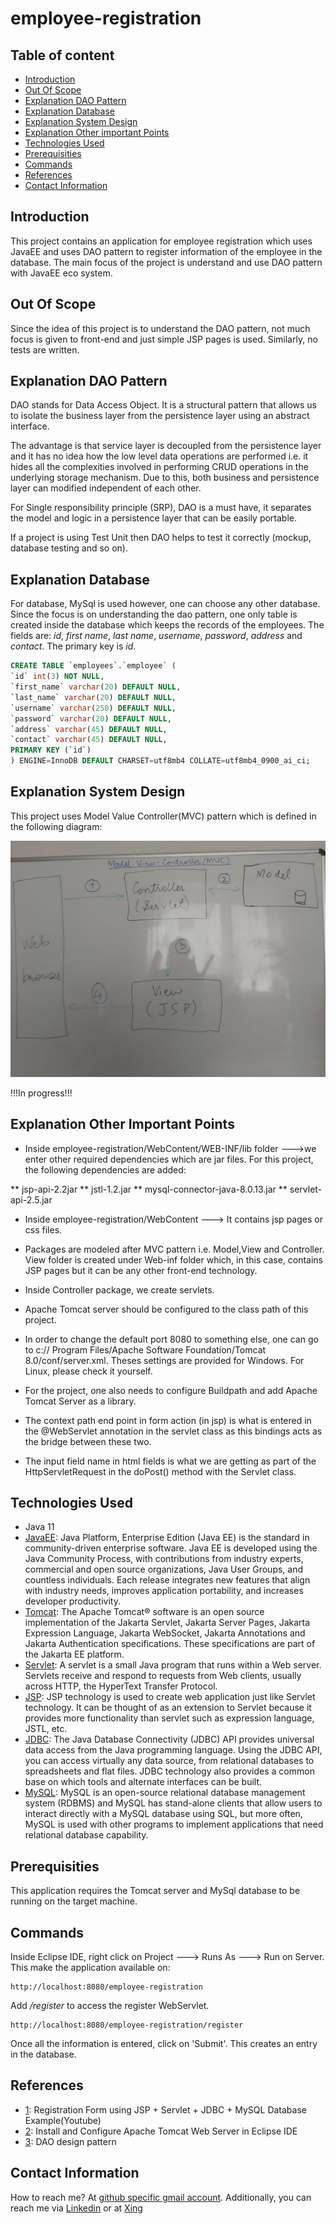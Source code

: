 # employee-registration

## Table of content
- [Introduction](#introduction)
- [Out Of Scope](#out-of-scope)
- [Explanation DAO Pattern](#explanation-dao-pattern)
- [Explanation Database](#explanation-database)
- [Explanation System Design](#explanation-system-design)
- [Explanation Other important Points](#explanation-other-important-points)
- [Technologies Used](#technologies-used)
- [Prerequisities](#prerequisities)
- [Commands](#commands)
- [References](#references)
- [Contact Information](#contact-information)


## Introduction

This project contains an application for employee registration which uses JavaEE and uses DAO pattern to register  information of the employee in the database. The main focus of the project is understand and use DAO pattern with JavaEE eco system. 

## Out Of Scope

Since the idea of this project is to understand the DAO pattern, not much focus is given to front-end and just simple JSP pages is used. Similarly, no tests are written.  


## Explanation DAO Pattern

DAO stands for Data Access Object. It is a structural pattern that allows us to isolate the business layer from the persistence layer using an abstract interface. 

The advantage is that service layer is decoupled from the persistence layer and it has no idea how the low level data operations are performed i.e. it hides all the complexities involved in performing CRUD operations in the underlying storage mechanism. Due to this, both business and persistence layer can modified independent of each other.

For Single responsibility principle (SRP), DAO is a must have, it separates the model and logic in a persistence layer that can be easily portable.

If a project is using Test Unit then DAO helps to test it correctly (mockup, database testing and so on). 
 


 
## Explanation Database

For database, MySql is used however, one can choose any other database. Since the focus is on understanding the dao pattern, one only table is created inside the database which keeps the records of the employees. The fields are: _id_, _first name_, _last name_, _username_, _password_, _address_ and _contact_. The primary key is _id_.

```sql
CREATE TABLE `employees`.`employee` (
`id` int(3) NOT NULL,
`first_name` varchar(20) DEFAULT NULL,
`last_name` varchar(20) DEFAULT NULL,
`username` varchar(250) DEFAULT NULL,
`password` varchar(20) DEFAULT NULL,
`address` varchar(45) DEFAULT NULL,
`contact` varchar(45) DEFAULT NULL,
PRIMARY KEY (`id`)
) ENGINE=InnoDB DEFAULT CHARSET=utf8mb4 COLLATE=utf8mb4_0900_ai_ci;
```
 
 

## Explanation System Design

This project uses Model Value Controller(MVC) pattern which is defined in the following diagram:

![ModelViewController](https://github.com/syedumerahmedcode/employee-registration/blob/master/helpful-resources/ModelViewController.jpeg)


!!!In progress!!!
 
## Explanation Other Important Points

- Inside employee-registration/WebContent/WEB-INF/lib folder --->we enter other required dependencies which are jar files.
For this project, the following dependencies are added:

** jsp-api-2.2jar
** jstl-1.2.jar
** mysql-connector-java-8.0.13.jar
** servlet-api-2.5.jar

- Inside employee-registration/WebContent ---> It contains jsp pages or css files.

- Packages are modeled after MVC pattern i.e. Model,View and Controller. View folder is created under Web-inf folder which, in this case, contains JSP pages but it can be any other front-end technology.

- Inside Controller package, we create servlets.

- Apache Tomcat server should be configured to the class path of this project.

- In order to change the default port 8080 to something else, one can go to c:// Program Files/Apache Software Foundation/Tomcat 8.0/conf/server.xml. Theses settings are provided for Windows. For Linux, please check it yourself.

- For the project, one also needs to configure Buildpath and add Apache Tomcat Server as a library.

- The context path end point in form action (in jsp) is what is entered in the @WebServlet annotation in the servlet class as this bindings acts as the bridge between these two.

- The input field name in html fields is what we are getting as part of the HttpServletRequest in the doPost() method with the Servlet class.    
 



## Technologies Used

- Java 11
- [JavaEE](https://www.oracle.com/java/technologies/java-ee-glance.html): Java Platform, Enterprise Edition (Java EE) is the standard in community-driven enterprise software. Java EE is developed using the Java Community Process, with contributions from industry experts, commercial and open source organizations, Java User Groups, and countless individuals. Each release integrates new features that align with industry needs, improves application portability, and increases developer productivity.
- [Tomcat](https://tomcat.apache.org/): The Apache Tomcat® software is an open source implementation of the Jakarta Servlet, Jakarta Server Pages, Jakarta Expression Language, Jakarta WebSocket, Jakarta Annotations and Jakarta Authentication specifications. These specifications are part of the Jakarta EE platform.
- [Servlet](https://docs.oracle.com/javaee/6/api/javax/servlet/Servlet.html): A servlet is a small Java program that runs within a Web server. Servlets receive and respond to requests from Web clients, usually across HTTP, the HyperText Transfer Protocol. 
- [JSP](https://www.javatpoint.com/jsp-tutorial): JSP technology is used to create web application just like Servlet technology. It can be thought of as an extension to Servlet because it provides more functionality than servlet such as expression language, JSTL, etc. 
- [JDBC](https://docs.oracle.com/javase/8/docs/technotes/guides/jdbc/): The Java Database Connectivity (JDBC) API provides universal data access from the Java programming language. Using the JDBC API, you can access virtually any data source, from relational databases to spreadsheets and flat files. JDBC technology also provides a common base on which tools and alternate interfaces can be built.
- [MySQL](https://www.mysql.com/): MySQL is an open-source relational database management system (RDBMS) and MySQL has stand-alone clients that allow users to interact directly with a MySQL database using SQL, but more often, MySQL is used with other programs to implement applications that need relational database capability.

## Prerequisities

This application requires the Tomcat server  and MySql database to be running on the target machine. 

## Commands

Inside Eclipse IDE, right click on Project ---> Runs As ---> Run on Server.
This make the application available on: 

```
http://localhost:8080/employee-registration
```

Add _/register_ to access the register WebServlet.

```
http://localhost:8080/employee-registration/register
```

Once all the information is entered, click on 'Submit'. This creates an entry in the database.




## References

- [1](https://www.youtube.com/watch?v=DzYyzmP4m5c):  Registration Form using JSP + Servlet + JDBC + MySQL Database Example(Youtube)
- [2](https://www.youtube.com/watch?v=kLgquZ2FiuQ): Install and Configure Apache Tomcat Web Server in Eclipse IDE
- [3](https://www.journaldev.com/16813/dao-design-pattern): DAO design pattern



## Contact Information

How to reach me? At [github specific gmail account](mailto:syedumerahmedcode@gmail.com?subject=%5BGitHub%5D%20Hello%20from%20Github). Additionally, you can reach me via [Linkedin](https://www.linkedin.com/in/syed-umer-ahmed-a346a746/) or at [Xing](https://www.xing.com/profile/SyedUmer_Ahmed/cv)





















